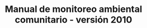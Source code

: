 ---
title: "Manual de monitoreo ambiental comunitario - versión 2010"
description: "Esta publicación compila 4 manuales elaborados por Acción Ecológica de Ecuador: '¿Qué es el Petróleo?'; 'Sistemas de Monitoreo Ambiental Comunitario'; 'Indicadores Físicos y Químicos en Ríos y Aguas', y 'Sistemas de Manejo Ambiental'."
image: http://i.imgur.com/rK3vCQv.png
link: http://www.accionecologica.org/images/2005/petroleo/documentos/MANUALES%20DE%20MONITOREO%20AMBIENTAL%20COMUNITARIO%202010.pdf
format: PDF
size: 18.7Mb
nro_pages: 278
categorie: manual
---